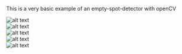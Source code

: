 This is a very basic example of an empty-spot-detector with openCV <br>

![alt text](https://drive.google.com/uc?export=view&id=115o21PtFqeaIQTdbIHH-_Dn2Yg1-Q30M)<br>
![alt text](https://drive.google.com/uc?export=view&id=1VxU3rI96q56FHAkFUk3Td_1NHRfewDOV)<br>
![alt text](https://drive.google.com/uc?export=view&id=1UH1q_t42nGB0ena3llCmnQKrVvTD7Xll)<br>
![alt text](https://drive.google.com/uc?export=view&id=1mTVNBBNOddgIkamIUGvRccq4wL-OaGpm)<br>
![alt text](https://drive.google.com/uc?export=view&id=1Kx-VR1TKHR1aRFzvJMEOI_MX0kWJYdPI)
